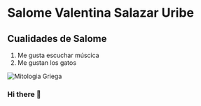 # Salome Valentina Salazar Uribe

## Cualidades de Salome
1. Me gusta escuchar múscica
2. Me gustan los gatos

![Mitologia Griega](https://i.pinimg.com/564x/bd/7c/d7/bd7cd709d64be77c7e5a94b88677d5c3.jpg)


### Hi there 👋

<!--
**Salome11S/Salome11S** is a ✨ _special_ ✨ repository because its `README.md` (this file) appears on your GitHub profile.

Here are some ideas to get you started:

- 🔭 I’m currently working on ...
- 🌱 I’m currently learning ...
- 👯 I’m looking to collaborate on ...
- 🤔 I’m looking for help with ...
- 💬 Ask me about ...
- 📫 How to reach me: ...
- 😄 Pronouns: ...
- ⚡ Fun fact: ...
-->
